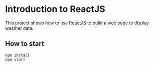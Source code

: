 Introduction to ReactJS
=======================

This project shows how to use ReactJS to build a web page to display weather data.

How to start
------------
```
npm install
npm start
```
